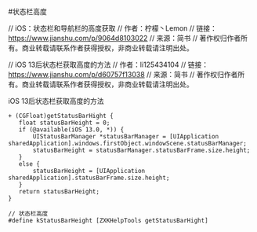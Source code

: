 #状态栏高度


//    iOS：状态栏和导航栏的高度获取
//    作者：柠檬丶Lemon
//    链接：https://www.jianshu.com/p/9064d8103022
//    来源：简书
//    著作权归作者所有。商业转载请联系作者获得授权，非商业转载请注明出处。

//    iOS 13后状态栏获取高度的方法
//    作者：li125434104
//    链接：https://www.jianshu.com/p/d60757f13038
//    来源：简书
//    著作权归作者所有。商业转载请联系作者获得授权，非商业转载请注明出处。



iOS 13后状态栏获取高度的方法
```
+ (CGFloat)getStatusBarHight {
   float statusBarHeight = 0;
   if (@available(iOS 13.0, *)) {
       UIStatusBarManager *statusBarManager = [UIApplication sharedApplication].windows.firstObject.windowScene.statusBarManager;
       statusBarHeight = statusBarManager.statusBarFrame.size.height;
   }
   else {
       statusBarHeight = [UIApplication sharedApplication].statusBarFrame.size.height;
   }
   return statusBarHeight;
}
```
```
// 状态栏高度
#define kStatusBarHeight [ZXKHelpTools getStatusBarHight]
```
